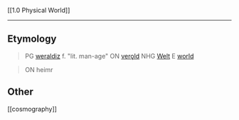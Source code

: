 [[1.0 Physical World]]

---

## Etymology


> PG [weraldiz](https://en.wiktionary.org/wiki/Reconstruction:Proto-Germanic/weraldiz) f. "lit. man-age"
ON [verǫld](https://en.wiktionary.org/wiki/ver%C7%ABld#Old-Norse)
NHG [Welt](https://en.wiktionary.org/wiki/Welt#German)
E [world](https://en.wiktionary.org/wiki/world#English)

> ON heimr

## Other
[[cosmography]]